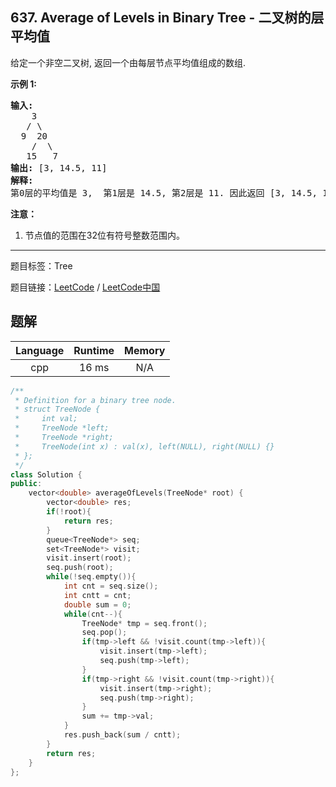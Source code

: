 ## 637. Average of Levels in Binary Tree - 二叉树的层平均值

<!--If you want to use the English description, use `question.content` instead-->

<p>给定一个非空二叉树, 返回一个由每层节点平均值组成的数组.</p>

<p><strong>示例 1:</strong></p>

<pre><strong>输入:</strong>
    3
   / \
  9  20
    /  \
   15   7
<strong>输出:</strong> [3, 14.5, 11]
<strong>解释:</strong>
第0层的平均值是 3,  第1层是 14.5, 第2层是 11. 因此返回 [3, 14.5, 11].
</pre>

<p><strong>注意：</strong></p>

<ol>
	<li>节点值的范围在32位有符号整数范围内。</li>
</ol>



-----

题目标签：Tree

题目链接：[LeetCode](https://leetcode.com/problems/average-of-levels-in-binary-tree/description/)  /  [LeetCode中国](https://leetcode-cn.com/problems/average-of-levels-in-binary-tree/description/)

## 题解



| Language | Runtime | Memory |
|:---:|:---:|:---:|
| cpp  | 16  ms | N/A |

```cpp
/**
 * Definition for a binary tree node.
 * struct TreeNode {
 *     int val;
 *     TreeNode *left;
 *     TreeNode *right;
 *     TreeNode(int x) : val(x), left(NULL), right(NULL) {}
 * };
 */
class Solution {
public:
    vector<double> averageOfLevels(TreeNode* root) {
        vector<double> res;
        if(!root){
            return res;
        }
        queue<TreeNode*> seq;
        set<TreeNode*> visit;
        visit.insert(root);
        seq.push(root);
        while(!seq.empty()){
            int cnt = seq.size();
            int cntt = cnt;
            double sum = 0;
            while(cnt--){
                TreeNode* tmp = seq.front();
                seq.pop();
                if(tmp->left && !visit.count(tmp->left)){
                    visit.insert(tmp->left);
                    seq.push(tmp->left);
                }
                if(tmp->right && !visit.count(tmp->right)){
                    visit.insert(tmp->right);
                    seq.push(tmp->right);
                }
                sum += tmp->val;
            }
            res.push_back(sum / cntt);
        }
        return res;
    }
};
```
